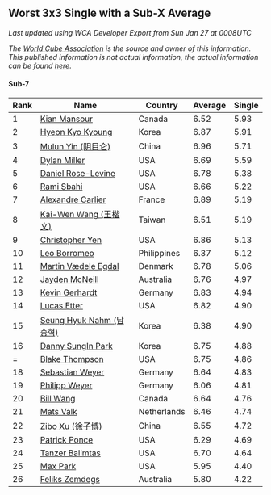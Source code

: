 ## Worst 3x3 Single with a Sub-X Average

*Last updated using WCA Developer Export from Sun Jan 27 at 0008UTC*

*The [World Cube Association](https://www.worldcubeassociation.org) is the source and owner of this information. This published information is not actual information, the actual information can be found [here](https://www.worldcubeassociation.org/results).*

#### Sub-7

|Rank|Name|Country|Average|Single|  
|--|--|--|--|--|  
|1|[Kian Mansour](https://www.worldcubeassociation.org/persons/2015MANS03)|Canada|6.52|5.93|  
|2|[Hyeon Kyo Kyoung](https://www.worldcubeassociation.org/persons/2013KYOU01)|Korea|6.87|5.91|  
|3|[Mulun Yin (阴目仑)](https://www.worldcubeassociation.org/persons/2009YINM01)|China|6.96|5.71|  
|4|[Dylan Miller](https://www.worldcubeassociation.org/persons/2015MILL01)|USA|6.69|5.59|  
|5|[Daniel Rose-Levine](https://www.worldcubeassociation.org/persons/2015ROSE01)|USA|6.78|5.38|  
|6|[Rami Sbahi](https://www.worldcubeassociation.org/persons/2011SBAH01)|USA|6.66|5.22|  
|7|[Alexandre Carlier](https://www.worldcubeassociation.org/persons/2012CARL03)|France|6.89|5.19|  
|8|[Kai-Wen Wang (王楷文)](https://www.worldcubeassociation.org/persons/2015WANG09)|Taiwan|6.51|5.19|  
|9|[Christopher Yen](https://www.worldcubeassociation.org/persons/2016YENC01)|USA|6.86|5.13|  
|10|[Leo Borromeo](https://www.worldcubeassociation.org/persons/2015BORR01)|Philippines|6.37|5.12|  
|11|[Martin Vædele Egdal](https://www.worldcubeassociation.org/persons/2013EGDA02)|Denmark|6.78|5.06|  
|12|[Jayden McNeill](https://www.worldcubeassociation.org/persons/2012MCNE01)|Australia|6.76|4.97|  
|13|[Kevin Gerhardt](https://www.worldcubeassociation.org/persons/2013GERH01)|Germany|6.83|4.94|  
|14|[Lucas Etter](https://www.worldcubeassociation.org/persons/2011ETTE01)|USA|6.82|4.90|  
|15|[Seung Hyuk Nahm (남승혁)](https://www.worldcubeassociation.org/persons/2013NAHM01)|Korea|6.38|4.90|  
|16|[Danny SungIn Park](https://www.worldcubeassociation.org/persons/2015PARK13)|Korea|6.75|4.88|  
|=|[Blake Thompson](https://www.worldcubeassociation.org/persons/2010THOM03)|USA|6.75|4.86|  
|18|[Sebastian Weyer](https://www.worldcubeassociation.org/persons/2010WEYE02)|Germany|6.64|4.83|  
|19|[Philipp Weyer](https://www.worldcubeassociation.org/persons/2010WEYE01)|Germany|6.06|4.81|  
|20|[Bill Wang](https://www.worldcubeassociation.org/persons/2010WANG68)|Canada|6.64|4.76|  
|21|[Mats Valk](https://www.worldcubeassociation.org/persons/2007VALK01)|Netherlands|6.46|4.74|  
|22|[Zibo Xu (徐子博)](https://www.worldcubeassociation.org/persons/2014XUZI01)|China|6.55|4.72|  
|23|[Patrick Ponce](https://www.worldcubeassociation.org/persons/2012PONC02)|USA|6.29|4.69|  
|24|[Tanzer Balimtas](https://www.worldcubeassociation.org/persons/2013BALI01)|USA|6.70|4.64|  
|25|[Max Park](https://www.worldcubeassociation.org/persons/2012PARK03)|USA|5.95|4.40|  
|26|[Feliks Zemdegs](https://www.worldcubeassociation.org/persons/2009ZEMD01)|Australia|5.80|4.22|  
